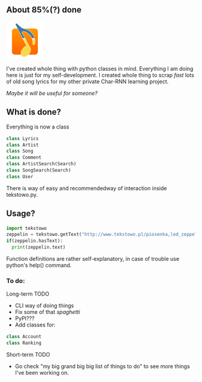 ## About 85%(?) done

<img src="https://raw.githubusercontent.com/krzesu0/tekstowo/dev/misc/py.png" height="100px">

I've created whole thing with python classes in mind. Everything I am doing here
is just for my self-development. I created whole thing to scrap *fast* lots of
old song lyrics for my other private Char-RNN learning project.

*Maybe it will be useful for someone?*

## What is done?

Everything is now a class
```python
class Lyrics
class Artist
class Song
class Comment
class ArtistSearch(Search)
class SongSearch(Search)
class User
```
There is way of easy and recommendedway of interaction inside tekstowo.py.

## Usage?

```python
import tekstowo
zeppelin = tekstowo.getText("http://www.tekstowo.pl/piosenka,led_zeppelin,stairway_to_heaven.html")
if(zeppelin.hasText):
  print(zeppelin.text)
```

Function definitions are rather self-explanatory, in case of trouble use python's help() command.

### To do:
Long-term TODO
- CLI way of doing things
- Fix some of that *spaghetti*
- PyPI???
- Add classes for:
```python
class Account
class Ranking
```
Short-term TODO
- Go check "my big grand big big list of things to do" to see more things I've been working on.
